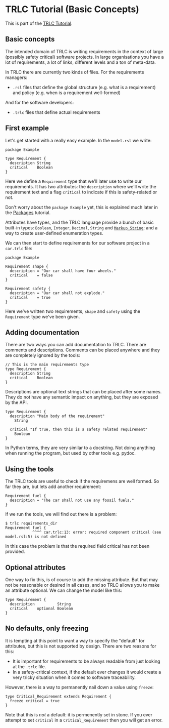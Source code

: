 # TRLC Tutorial (Basic Concepts)

This is part of the [TRLC Tutorial](TUTORIAL.md).

## Basic concepts

The intended domain of TRLC is writing requirements in the context of
large (possibly safety critical) software projects. In large
organisations you have a lot of requirements, a lot of links,
different levels and a ton of meta-data.

In TRLC there are currently two kinds of files. For the requirements
managers:

* `.rsl` files that define the global structure (e.g. what is a
  requirement) and policy (e.g. when is a requirement well-formed)

And for the software developers:

* `.trlc` files that define actual requirements

## First example

Let's get started with a really easy example. In the `model.rsl` we write:

```
package Example

type Requirement {
  description String
  critical    Boolean
}
```

Here we define a `Requirement` type that we'll later use to write our
requirements. It has two attributes: the `description` where we'll
write the requirement text and a flag `critical` to indicate if this
is safety-related or not.

Don't worry about the `package Example` yet, this is explained much
later in the [Packages](TUTORIAL-PACKAGE.md) tutorial.

Attributes have types, and the TRLC language provide a bunch of basic
built-in types: `Boolean`, `Integer`, `Decimal`, `String` and
[`Markup_String`](TUTORIAL-ADVANCED.md); and a way to create
user-defined enumeration types.

We can then start to define requirements for our software project in a
`car.trlc` file:

```
package Example

Requirement shape {
  description = "Our car shall have four wheels."
  critical    = false
}

Requirement safety {
  description = "Our car shall not explode."
  critical    = true
}
```
Here we've written two requirements, `shape` and `safety` using
the `Requirement` type we've been given.

## Adding documentation

There are two ways you can add documentation to TRLC. There are
comments and descriptions. Comments can be placed anywhere and they
are completely ignored by the tools:

```
// This is the main requirements type
type Requirement {
  description String
  critical    Boolean
}
```

Descriptions are optional text strings that can be placed after some
names. They do not have any semantic impact on anything, but they are
exposed by the API.

```
type Requirement {
  description "Main body of the requirement"
    String

  critical "If true, then this is a safety related requirement"
    Boolean
}
```

In Python terms, they are very similar to a docstring. Not doing
anything when running the program, but used by other tools e.g. pydoc.

## Using the tools

The TRLC tools are useful to check if the requiremens are well
formed. So far they are, but lets add another requirement:

```
Requirement fuel {
  description = "The car shall not use any fossil fuels."
}
```

If we run the tools, we will find out there is a problem:

```
$ trlc requirements_dir
Requirement fuel {
            ^^^^ car.trlc:13: error: required component critical (see model.rsl:5) is not defined
```

In this case the problem is that the required field critical has not
been provided.

## Optional attributes

One way to fix this, is of course to add the missing attribute. But
that may not be reasonable or desired in all cases, and so TRLC allows
you to make an attribute optional. We can change the model like this:

```
type Requirement {
  description          String
  critical    optional Boolean
}
```

## No defaults, only freezing

It is tempting at this point to want a way to specify the "default"
for attributes, but this is not supported by design. There are two
reasons for this:

* It is important for requirements to be always readable from just
  looking at the `.trlc` file.
* In a safety-critical context, if the default ever changes it would
  create a very tricky situation when it comes to software
  traceability.

However, there is a way to permanently nail down a value using
`freeze`:

```
type Critical_Requirement extends Requirement {
  freeze critical = true
}
```

Note that this is _not_ a default: it is permenently set in stone. If
you ever attempt to set `critical` in a `Critical_Requirement` then
you will get an error.
